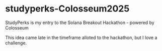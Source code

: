 # studyperks-Colosseum2025
StudyPerks is my entry to the Solana Breakout Hackathon - powered by Colosseum

This idea came late in the timeframe alloted to the hackathon, but I love a challenge. 


